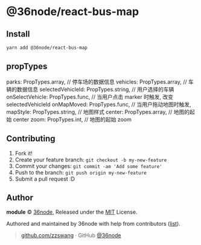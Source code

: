 # @36node/react-bus-map

## Install

```bash
yarn add @36node/react-bus-map
```

## propTypes

parks: PropTypes.array, // 停车场的数据信息
vehicles: PropTypes.array, // 车辆的数据信息
selectedVehicleId: PropTypes.string, // 用户选择的车辆
onSelectVehicle: PropTypes.func, // 当用户点击 marker 时触发, 改变 selectedVehicleId
onMapMoved: PropTypes.func, // 当用户拖动地图时触发,
mapStyle: PropTypes.string, // 地图样式
center: PropTypes.array, // 地图的起始 center
zoom: PropTypes.int, // 地图的起始 zoom

## Contributing

1. Fork it!
2. Create your feature branch: `git checkout -b my-new-feature`
3. Commit your changes: `git commit -am 'Add some feature'`
4. Push to the branch: `git push origin my-new-feature`
5. Submit a pull request :D

## Author

**module** © [36node](https://github.com/36node), Released under the [MIT](./LICENSE) License.

Authored and maintained by 36node with help from contributors ([list](https://github.com/36node/module/contributors)).

> [github.com/zzswang](https://github.com/zzswang) · GitHub [@36node](https://github.com/36node)

[0]: https://img.shields.io/npm/v/@36node/template-module.svg?style=flat
[1]: https://npmjs.com/package/@36node/template-module
[2]: https://img.shields.io/npm/dm/@36node/template-module.svg?style=flat
[3]: https://npmjs.com/package/@36node/template-module
